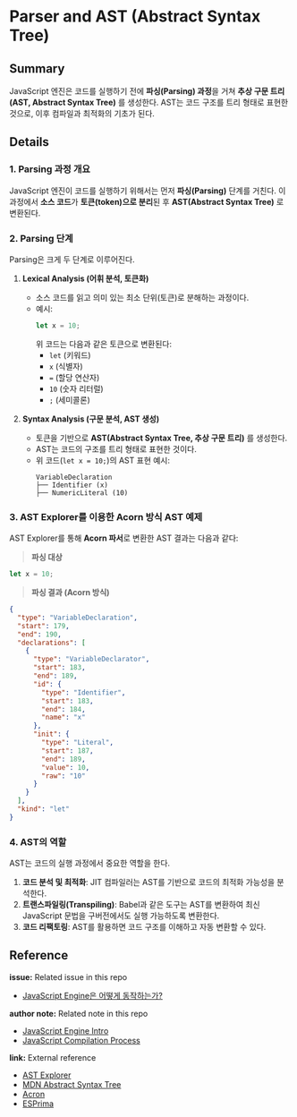 # Parser and AST (Abstract Syntax Tree)

## Summary

JavaScript 엔진은 코드를 실행하기 전에 **파싱(Parsing) 과정**을 거쳐 **추상 구문 트리(AST, Abstract Syntax Tree)** 를 생성한다. AST는 코드 구조를 트리 형태로 표현한 것으로, 이후 컴파일과 최적화의 기초가 된다.

## Details

### 1. Parsing 과정 개요

JavaScript 엔진이 코드를 실행하기 위해서는 먼저 **파싱(Parsing)** 단계를 거친다. 이 과정에서 **소스 코드**가 **토큰(token)으로 분리**된 후 **AST(Abstract Syntax Tree)** 로 변환된다.

### 2. Parsing 단계

Parsing은 크게 두 단계로 이루어진다.

1. **Lexical Analysis (어휘 분석, 토큰화)**

   - 소스 코드를 읽고 의미 있는 최소 단위(토큰)로 분해하는 과정이다.
   - 예시:
     ```js
     let x = 10;
     ```
     위 코드는 다음과 같은 토큰으로 변환된다:
     - `let` (키워드)
     - `x` (식별자)
     - `=` (할당 연산자)
     - `10` (숫자 리터럴)
     - `;` (세미콜론)

2. **Syntax Analysis (구문 분석, AST 생성)**

   - 토큰을 기반으로 **AST(Abstract Syntax Tree, 추상 구문 트리)** 를 생성한다.
   - AST는 코드의 구조를 트리 형태로 표현한 것이다.
   - 위 코드(`let x = 10;`)의 AST 표현 예시:
     ```
     VariableDeclaration
     ├── Identifier (x)
     ├── NumericLiteral (10)
     ```

### 3. AST Explorer를 이용한 Acorn 방식 AST 예제

AST Explorer를 통해 **Acorn 파서**로 변환한 AST 결과는 다음과 같다:

> **파싱 대상**
```js
let x = 10;
```

> **파싱 결과 (Acorn 방식)**
```json
{
  "type": "VariableDeclaration",
  "start": 179,
  "end": 190,
  "declarations": [
    {
      "type": "VariableDeclarator",
      "start": 183,
      "end": 189,
      "id": {
        "type": "Identifier",
        "start": 183,
        "end": 184,
        "name": "x"
      },
      "init": {
        "type": "Literal",
        "start": 187,
        "end": 189,
        "value": 10,
        "raw": "10"
      }
    }
  ],
  "kind": "let"
}
```

### 4. AST의 역할

AST는 코드의 실행 과정에서 중요한 역할을 한다.

1. **코드 분석 및 최적화**: JIT 컴파일러는 AST를 기반으로 코드의 최적화 가능성을 분석한다.
2. **트랜스파일링(Transpiling)**: Babel과 같은 도구는 AST를 변환하여 최신 JavaScript 문법을 구버전에서도 실행 가능하도록 변환한다.
3. **코드 리팩토링**: AST를 활용하면 코드 구조를 이해하고 자동 변환할 수 있다.

## Reference

**issue:** Related issue in this repo
- [JavaScript Engine은 어떻게 동작하는가?](https://github.com/luke0408/TIL/issues/1)

**author note:** Related note in this repo
- [JavaScript Engine Intro](./Introduction_to_JavaScript_Engine.md)
- [JavaScript Compilation Process](./JavaScript_Compilation_Process.md)

**link:** External reference

- [AST Explorer](https://astexplorer.net)
- [MDN Abstract Syntax Tree](https://developer.mozilla.org/en-US/docs/Glossary/Abstract_Syntax_Tree)
- [Acron](https://github.com/acornjs/acorn)
- [ESPrima](https://esprima.org/)

